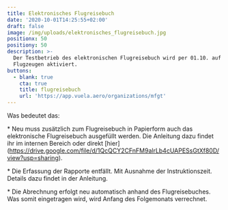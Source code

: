 ```yaml
---
title: Elektronisches Flugreisebuch
date: '2020-10-01T14:25:55+02:00'
draft: false
image: /img/uploads/elektronisches_flugreisebuch.jpg
positionx: 50
positiony: 50
description: >-
  Der Testbetrieb des elektronischen Flugreisebuch wird per 01.10. auf allen
  Flugzeugen aktiviert.
buttons:
  - blank: true
    cta: true
    title: flugreisebuch
    url: 'https://app.vuela.aero/organizations/mfgt'
---
```

Was bedeutet das:

\* Neu muss zusätzlich zum Flugreisebuch in Papierform auch das elektronische Flugreisebuch ausgefüllt werden. Die Anleitung dazu findet ihr im internen Bereich oder direkt [hier] (https://drive.google.com/file/d/1QcQCY2CFnFM9alrLb4cUAPESsGtXf80D/view?usp=sharing).

\* Die Erfassung der Rapporte entfällt. Mit Ausnahme der Instruktionszeit. Details dazu findet in der Anleitung.

\* Die Abrechnung erfolgt neu automatisch anhand des Flugreisebuches. Was somit eingetragen wird, wird Anfang des Folgemonats verrechnet.
